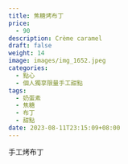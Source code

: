 ```yaml
---
title: 焦糖烤布丁
price:
  - 90
description: Crème caramel
draft: false
weight: 14
image: images/img_1652.jpeg
categories:
  - 點心
  - 個人獨享限量手工甜點
tags:
  - 奶蛋素
  - 焦糖
  - 布丁
  - 甜點
date: 2023-08-11T23:15:09+08:00
---
```

手工烤布丁